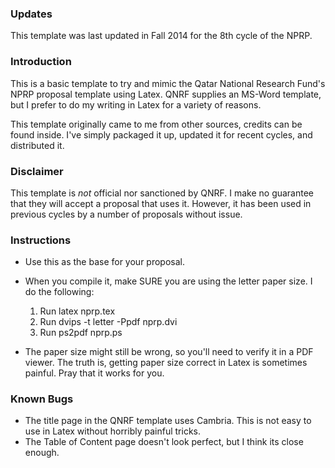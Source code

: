 ### Updates
This template was last updated in Fall 2014 for the 8th cycle of the NPRP.

### Introduction
This is a basic template to try and mimic the Qatar National Research Fund's
NPRP proposal template using Latex.  QNRF supplies an MS-Word template, but
I prefer to do my writing in Latex for a variety of reasons.

This template originally came to me from other sources, credits can be 
found inside.  I've simply packaged it up, updated it for recent cycles,
and distributed it.

### Disclaimer
This template is *not* official nor sanctioned by QNRF.  I make no guarantee
that they will accept a proposal that uses it.  However, it has been used
in previous cycles by a number of proposals without issue.

### Instructions
* Use this as the base for your proposal.

* When you compile it, make SURE you are using the letter paper size.  I do
the following:
  1. Run latex nprp.tex
  2. Run dvips -t letter -Ppdf nprp.dvi
  3. Run ps2pdf nprp.ps
* The paper size might still be wrong, so you'll need to verify it in a PDF viewer.  The truth is, getting paper size correct in Latex is sometimes painful.  Pray that it works for you.

### Known Bugs
* The title page in the QNRF template uses Cambria.  This is not easy to
use in Latex without horribly painful tricks.
* The Table of Content page doesn't look perfect, but I think its close enough.
